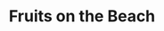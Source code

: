 ---
title: "Fruits on the Beach"
price: "5€"
description: "Smoothie Fruits on the Beach rafraîchissant."
image: "/uploads/fruits-on-the-beach.jpg"
image_alt: "Smoothie Fruits on the Beach"
---